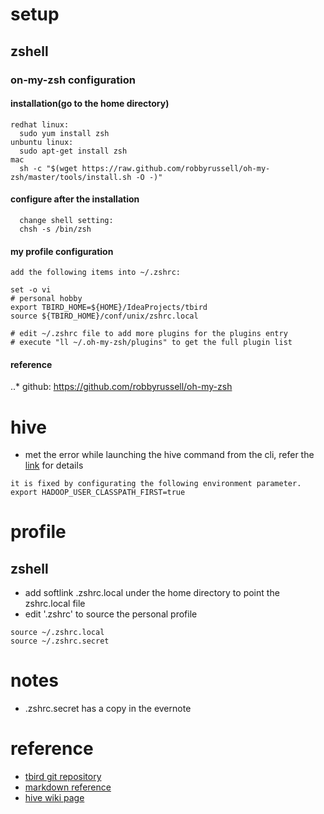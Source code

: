 # setup

## zshell

### on-my-zsh configuration

#### installation(go to the home directory)
```
redhat linux:
  sudo yum install zsh
unbuntu linux:
  sudo apt-get install zsh
mac
  sh -c "$(wget https://raw.github.com/robbyrussell/oh-my-zsh/master/tools/install.sh -O -)"
```

#### configure after the installation
```
  change shell setting:
  chsh -s /bin/zsh
```

#### my profile configuration
```
add the following items into ~/.zshrc:

set -o vi
# personal hobby
export TBIRD_HOME=${HOME}/IdeaProjects/tbird
source ${TBIRD_HOME}/conf/unix/zshrc.local

# edit ~/.zshrc file to add more plugins for the plugins entry
# execute "ll ~/.oh-my-zsh/plugins" to get the full plugin list
```

#### reference
..* github: https://github.com/robbyrussell/oh-my-zsh


# hive

- met the error while launching the hive command from the cli, refer the [link](http://stackoverflow.com/questions/28997441/hive-startup-error-terminal-initialization-failed-falling-back-to-unsupporte) for details
```
it is fixed by configurating the following environment parameter.
export HADOOP_USER_CLASSPATH_FIRST=true
```

# profile

## zshell

- add softlink .zshrc.local under the home directory to point the zshrc.local file
- edit '.zshrc' to source the personal profile
```
source ~/.zshrc.local
source ~/.zshrc.secret
```

# notes

- .zshrc.secret has a copy in the evernote

# reference

- [tbird git repository](https://github.com/ranchunmao/tbird)
- [markdown reference](https://github.com/adam-p/markdown-here/wiki/Markdown-Cheatsheet)
- [hive wiki page](https://cwiki.apache.org/confluence/display/Hive/GettingStarted)
